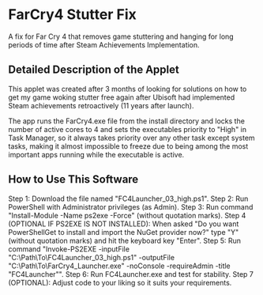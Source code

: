 # FarCry4 Stutter Fix
A fix for Far Cry 4 that removes game stuttering and hanging for long periods of time after Steam Achievements Implementation.

## Detailed Description of the Applet
This applet was created after 3 months of looking for solutions on how to get my game woking stutter free again after Ubisoft had implemented Steam achievements retroactively (11 years after launch).

The app runs the FarCry4.exe file from the install directory and locks the number of active cores to 4 and sets the executables priority to "High" in Task Manager, so it always takes priority over any other task except system tasks, making it almost impossible to freeze due to being among the most important apps running while the executable is active.

## How to Use This Software
Step 1: Download the file named "FC4Launcher_03_high.ps1".
Step 2: Run PowerShell with Administrator privileges (as Admin).
Step 3: Run command "Install-Module -Name ps2exe -Force" (without quotation marks).
Step 4 (OPTIONAL IF PS2EXE IS NOT INSTALLED): When asked "Do you want PowerShellGet to install and import the NuGet
 provider now?" type "Y" (without quotation marks) and hit the keyboard key "Enter".
Step 5: Run command "Invoke-PS2EXE -inputFile "C:\Path\To\FC4Launcher_03_high.ps1" -outputFile "C:\Path\To\FarCry4_Launcher.exe" -noConsole -requireAdmin -title "FC4Launcher"".
Step 6: Run FC4Launcher.exe and test for stability.
Step 7 (OPTIONAL): Adjust code to your liking so it suits your requirements.
